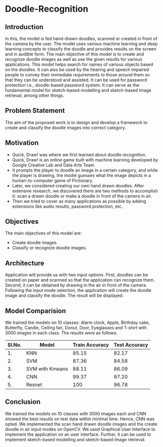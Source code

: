 # Doodle-Recognition

## Introduction
In this, the model is fed hand-drawn doodles, scanned or created in front of the camera by the user. The model uses various machine learning and deep learning concepts to classify the doodle and provides results on the screen and in audible form. The main objective of this model is to create and recognize doodle images as well as use the given results for various applications. This model helps search for names of various objects based on the doodles. It can also be used by the hearing and speech impaired people to convey their immediate requirements to those around them so that they can be understood and assisted. It can be used for password protection i.e., doodle-based password system. It can serve as the fundamental model for sketch-based modelling and sketch-based image retrieval, among other things.

## Problem Statement
The aim of the proposed work is to design and develop a framework to create and classify the doodle images into correct category.

## Motivation
* Quick, Draw! was where we first learned about doodle recognition.
* Quick, Draw! is an online game built with machine learning developed by Google Creative Lab and Data Arts Team.
* It prompts the player to doodle an image in a certain category, and while the player is drawing, the model guesses what the image depicts in a human-to-computer game of Pictionary.
* Later, we considered creating our own hand drawn doodles. After extensive research, we discovered there are two methods to accomplish it: scan a drawn doodle or make a doodle in front of the camera in air.
* Then we tried to cover as many applications as possible by adding extensions like audio results, password protection, etc.

## Objectives
The main objectives of this model are:
* Create doodle images.
* Classify or recognize doodle images.

## Architecture
Application will provide us with two input options.
First, doodles can be created on paper and scanned so that the application can recognize them.
Second, it can be obtained by drawing in the air in front of the camera.
Following the input mode selection, the application will create the doodle image and classify the doodle.
The result will be displayed.

## Model Comparision
We trained the models on 10 classes: Alarm clock, Apple, Birthday cake, Butterfly, Candle, Ceiling fan, Donut, Door, Eyeglasses and T-shirt with 3000 images in each class. The results were as follows:

|Sl.No.|Model|Train Accuracy|Test Accuracy|
|------|-----|--------------|-------------|
|1.	   |KNN	 |85.15	        |82.17        |
|2.	   |SVM	 |87.36         |84.58        |
|3.	   |SVM with Kmeans|	88.11|	86.09|
|4.|	CNN	|99.37|	97.20|
|5.	|Resnet	|100	|96.78|
## Conclusion
We trained the models on 10 classes with 3000 images each and CNN showed the best results on test data within minimal time. Hence, CNN was opted. We implemented the scan hand drawn doodle images and the create doodle in air input modes on OpenCV. We used Graphical User Interface to implement the application on an user interface. Further, it can be used to implement sketch-based modelling and sketch-based image retrieval.
